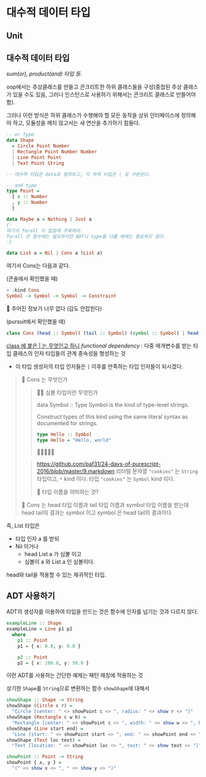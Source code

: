 # 대수적 데이터 타입


## Unit



## 대수적 데이터 타입

_sum(or), product(and) 타입 등._

oop에서는 추상클래스를 만들고 콘크리트한 하위 클래스들을 구성(중첩된 추상 클래스가 있을 수도 있음, 그러나 인스턴스로 사용하기 위해서는 콘크리트 클래스로 만들어야 함).

그러나 이런 방식은 하위 클래스가 수행해야 할 모든 동작을 상위 인터페이스에 정의해야 하고, 모듈성을 깨지 않고서는 새 연산을 추가하기 힘들다.

```purescript
-- or type
data Shape
  = Circle Point Number
  | Rectangle Point Number Number
  | Line Point Point
  | Text Point String

-- 대수적 타입은 data로 정의되고, 각 하위 타입은 | 로 구분된다.

-- and type
type Point =
  { x :: Number
  , y :: Number
  }

data Maybe a = Nothing | Just a
{-
여기서 forall 이 없음에 주목하라.
forall 은 함수에는 필요하지만 ADT나 type을 다룰 때에는 필요하지 않다.
-}

data List a = Nil | Cons a (List a)

```

여기서 Cons는 다음과 같다.

(콘솔에서 확인했을 때)

```purescript
> :kind Cons
Symbol -> Symbol -> Symbol -> Constraint
```

🤔 주어진 정보가 너무 없다 (감도 안잡힌다)

(pursuit에서 확인했을 때)

```purescript
class Cons (head :: Symbol) (tail :: Symbol) (symbol :: Symbol) | head tail -> symbol, symbol -> head tail
```

[class 에 붙은 | 는 무엇인고 하니](https://book.purescript.org/chapter6.html#:~:text=The%20compiler%20is%20unable%20to%20make%20that%20deduction%20automatically%2C%20and%20cannot%20commit%20to%20the%20streamString%20instance.%20However%2C%20we%20can%20help%20the%20compiler%20by%20adding%20a%20hint%20to%20the%20type%20class%20definition%3A)
_functional dependency_ : 다중 매개변수를 받는 타입 클래스의 인자 타입들의 관계 종속성을 형성하는 것

- 이 타입 생성자의 타입 인자들은 `|` 이후를 만족하는 타입 인자들이 되시겠다.

> 🤔 Cons 는 무엇인가
>
> > 🤔🤔 심볼 타입이란 무엇인가
> >
> > data Symbol :: Type
> > Symbol is the kind of type-level strings.
> >
> > Construct types of this kind using the same literal syntax as documented for strings.
> >
> > ```purescript
> > type Hello :: Symbol
> > type Hello = "Hello, world"
> > ```
> >
> > 🤔🤔🤔🤔🤔
>
> > https://github.com/paf31/24-days-of-purescript-2016/blob/master/9.markdown
> > 리터럴 문자열 `"cookies"` 는 `String` 타입이고, `*` kind 이다.
> > 타입 `"cookies"` 는 `Symbol` kind 이다.
> >
> > 🧐 타입 이름을 의미하는 것?
>
> 🧐 Cons 는 head 타입 이름과 tail 타입 이름과 symbol 타입 이름을 받는데
> head tail의 결과는 symbol 이고
> symbol 은 head tail의 결과이다

즉, List 타입은

- 타입 인자 a 를 받되
- Nil 이거나
  - head List a 가 심볼 이고
  - 심볼이 a 와 List a 인 심볼이다.

head와 tail을 적용할 수 있는 재귀적인 타입.

## ADT 사용하기

ADT의 생성자를 이용하여 타입을 만드는 것은 함수에 인자를 넘기는 것과 다르지 않다.

```purescript
exampleLine :: Shape
exampleLine = Line p1 p2
  where
    p1 :: Point
    p1 = { x: 0.0, y: 0.0 }

    p2 :: Point
    p2 = { x: 100.0, y: 50.0 }
```

이런 ADT를 사용하는 간단한 예제는 패턴 매칭에 적용하는 것

상기한 `Shape`를 `String`으로 변환하는 함수 `showShape`에 대해서

```purescript
showShape :: Shape -> String
showShape (Circle c r) =
  "Circle [center: " <> showPoint c <> ", radius: " <> show r <> "]"
showShape (Rectangle c w h) =
  "Rectangle [center: " <> showPoint c <> ", width: " <> show w <> ", height: " <> show h <> "]"
showShape (Line start end) =
  "Line [start: " <> showPoint start <> ", end: " <> showPoint end <> "]"
showShape (Text loc text) =
  "Text [location: " <> showPoint loc <> ", text: " <> show text <> "]"

showPoint :: Point -> String
showPoint { x, y } =
  "(" <> show x <> ", " <> show y <> ")"
```
